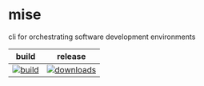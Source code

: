 # mise

cli for orchestrating software development environments

| build | release |
| :----: | :-: |
| [![build](https://img.shields.io/travis/edgetools/mise/master.svg?branch=master)](https://travis-ci.org/edgetools/mise) | [![downloads](https://img.shields.io/powershellgallery/dt/mise.svg?label=downloads)](https://www.powershellgallery.com/packages/mise)



